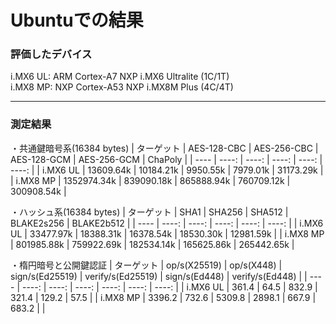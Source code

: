# Ubuntuでの結果

### 評価したデバイス

i.MX6 UL: ARM Cortex-A7 NXP i.MX6 Ultralite (1C/1T)  
i.MX8 MP: NXP Cortex-A53 NXP i.MX8M Plus (4C/4T)  

---
### 測定結果

・共通鍵暗号系(16384 bytes)
| ターゲット | AES-128-CBC | AES-256-CBC | AES-128-GCM | AES-256-GCM | ChaPoly |
| ----  | ----:  | ----: | ----: | ----: | ----: | 
| i.MX6 UL | 13609.64k | 10184.21k | 9950.55k | 7979.01k | 31173.29k |
| i.MX8 MP | 1352974.34k | 839090.18k | 865888.94k | 760709.12k | 300908.54k |

・ハッシュ系(16384 bytes)
| ターゲット | SHA1 | SHA256 | SHA512 | BLAKE2s256 | BLAKE2b512 |
| ---- |  ----:  | ----: | ----: | ----: | ----: | 
| i.MX6 UL | 33477.97k | 18388.31k | 16378.54k | 18530.30k | 12981.59k |
| i.MX8 MP | 801985.88k | 759922.69k | 182534.14k | 165625.86k | 265442.65k |

・楕円暗号と公開鍵認証
| ターゲット | op/s(X25519) | op/s(X448) | sign/s(Ed25519) | verify/s(Ed25519) | sign/s(Ed448) | verify/s(Ed448) |
| ---- |  ----:  | ----: | ----: | ----: | ----: | ----: | 
| i.MX6 UL | 361.4 | 64.5 | 832.9 | 321.4 | 129.2  | 57.5 | 
| i.MX8 MP | 3396.2 | 732.6 | 5309.8 | 2898.1 | 667.9 | 683.2 | 
|